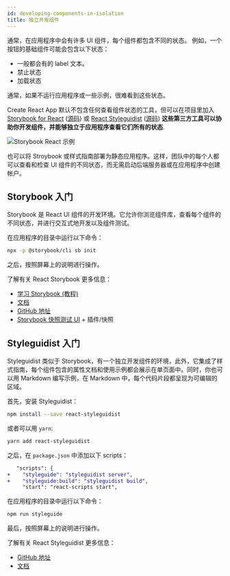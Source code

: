 ```yaml
---
id: developing-components-in-isolation
title: 独立开发组件
---
```


通常，在应用程序中会有许多 UI 组件，每个组件都包含不同的状态。
例如，一个按钮的基础组件可能会包含以下状态：

- 一般都会有的 label 文本。
- 禁止状态
- 加载状态

通常，如果不运行应用程序或一些示例，很难看到这些状态。

Create React App 默认不包含任何查看组件状态的工具，但可以在项目里加入 [Storybook for React](https://storybook.js.org) ([源码](https://github.com/storybooks/storybook)) 或 [React Styleguidist](https://react-styleguidist.js.org/) ([源码](https://github.com/styleguidist/react-styleguidist)) **这些第三方工具可以协助你开发组件，并能够独立于应用程序查看它们所有的状态**.

![Storybook React 示例](https://i.imgur.com/7CIAWpB.gif)

也可以将 Stroybook 或样式指南部署为静态应用程序。这样，团队中的每个人都可以查看和检查 UI 组件的不同状态，而无需启动后端服务器或在应用程序中创建帐户。

## Storybook 入门

Storybook 是 React UI 组件的开发环境。它允许你浏览组件库，查看每个组件的不同状态，并进行交互式地开发以及组件测试。

在应用程序的目录中运行以下命令：

```sh
npx -p @storybook/cli sb init
```

之后，按照屏幕上的说明进行操作。

了解有关 React Storybook 更多信息：

- [学习 Storybook (教程)](https://learnstorybook.com)
- [文档](https://storybook.js.org/basics/introduction/)
- [GitHub 地址](https://github.com/storybooks/storybook)
- [Storybook 快照测试 UI](https://github.com/storybooks/storybook/tree/master/addons/storyshots) + 插件/快照

## Styleguidist 入门

Styleguidist 类似于 Storybook，有一个独立开发组件的环境，此外，它集成了样式指南，每个组件包含的属性文档和使用示例都会展示在单页面中。同时，你也可以用 Markdown 编写示例，在 Markdown 中，每个代码片段都呈现为可编辑的区域。

首先，安装 Styleguidist：

```sh
npm install --save react-styleguidist
```

或者可以用 `yarn`:

```sh
yarn add react-styleguidist
```

之后，在 `package.json` 中添加以下 scripts：

```diff
   "scripts": {
+    "styleguide": "styleguidist server",
+    "styleguide:build": "styleguidist build",
     "start": "react-scripts start",
```

在应用程序的目录中运行以下命令：

```sh
npm run styleguide
```

最后，按照屏幕上的说明进行操作。

了解有关 React Styleguidist 更多信息：

- [GitHub 地址](https://github.com/styleguidist/react-styleguidist)
- [文档](https://react-styleguidist.js.org/docs/getting-started.html)